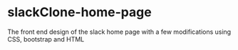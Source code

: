 # slackClone-home-page
The front end design of the slack home page with a few modifications using CSS, bootstrap and HTML

